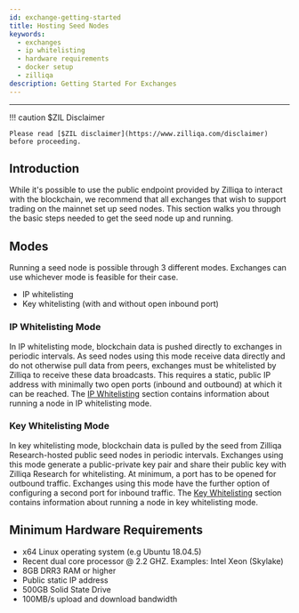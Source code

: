 ```yaml
---
id: exchange-getting-started
title: Hosting Seed Nodes
keywords:
  - exchanges
  - ip whitelisting
  - hardware requirements
  - docker setup
  - zilliqa
description: Getting Started For Exchanges
---
```


---

!!! caution $ZIL Disclaimer

    Please read [$ZIL disclaimer](https://www.zilliqa.com/disclaimer) before proceeding.

## Introduction

While it's possible to use the public endpoint provided by Zilliqa to interact
with the blockchain, we recommend that all exchanges that wish to support
trading on the mainnet set up seed nodes. This section walks you through the
basic steps needed to get the seed node up and running.

## Modes

Running a seed node is possible through 3 different modes. Exchanges can use
whichever mode is feasible for their case.

- IP whitelisting
- Key whitelisting (with and without open inbound port)

### IP Whitelisting Mode

In IP whitelisting mode, blockchain data is pushed directly to exchanges in
periodic intervals. As seed nodes using this mode receive data directly and do
not otherwise pull data from peers, exchanges must be whitelisted by Zilliqa to
receive these data broadcasts. This requires a static, public IP address with
minimally two open ports (inbound and outbound) at which it can be reached. The
[IP Whitelisting](exchange-ip-whitelisting) section contains information about
running a node in IP whitelisting mode.

### Key Whitelisting Mode

In key whitelisting mode, blockchain data is pulled by the seed from Zilliqa
Research-hosted public seed nodes in periodic intervals. Exchanges using this
mode generate a public-private key pair and share their public key with Zilliqa
Research for whitelisting. At minimum, a port has to be opened for outbound
traffic. Exchanges using this mode have the further option of configuring a
second port for inbound traffic. The
[Key Whitelisting](exchange-key-whitelisting-1) section contains information
about running a node in key whitelisting mode.

## Minimum Hardware Requirements

- x64 Linux operating system (e.g Ubuntu 18.04.5)
- Recent dual core processor @ 2.2 GHZ. Examples: Intel Xeon (Skylake)
- 8GB DRR3 RAM or higher
- Public static IP address
- 500GB Solid State Drive
- 100MB/s upload and download bandwidth
